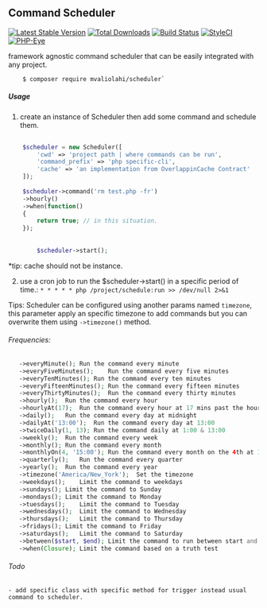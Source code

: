 ## Command Scheduler

[![Latest Stable Version](https://poser.pugx.org/mvaliolahi/scheduler/v/stable)](https://packagist.org/packages/mvaliolahi/scheduler)
[![Total Downloads](https://poser.pugx.org/mvaliolahi/scheduler/downloads)](https://packagist.org/packages/mvaliolahi/scheduler)
[![Build Status](https://travis-ci.org/mvaliolahi/scheduler.svg?branch=master)](https://travis-ci.org/mvaliolahi/scheduler)
[![StyleCI](https://github.styleci.io/repos/113749373/shield?style=flat)](https://github.styleci.io/repos/113749373)
[![PHP-Eye](https://php-eye.com/badge/mvaliolahi/scheduler/tested.svg?style=flat)](https://php-eye.com/package/mvaliolahi/scheduler)
<!-- [![PHPStan](https://img.shields.io/badge/PHPStan-enabled-brightgreen.svg?style=flat)](https://github.com/phpstan/phpstan) -->
<!-- [![codecov](https://codecov.io/gh/mvaliolahi/scheduler/branch/master/graph/badge.svg)](https://codecov.io/gh/mvaliolahi/scheduler) -->


framework agnostic command scheduler that can be easily integrated with any project. 

```shell
    $ composer require mvaliolahi/scheduler`
```
##### Usage
1. create an instance of Scheduler then add some command and schedule them.

```php
    
    $scheduler = new Scheduler([
        'cwd' => 'project path | where commands can be run',
        'command_prefix' => 'php specific-cli',
        'cache' => 'an implementation from OverlappinCache Contract'
    ]);
        
    $scheduler->command('rm test.php -fr')
    ->hourly()
    ->when(function()
    {
        return true; // in this situation.
    });
        
        
        $scheduler->start();
```        
*tip: cache should not be instance.

2. use a cron job to run the $scheduler->start() in a specific period of time.: `* * * * * php /project/schedule:run >> /dev/null 2>&1`
    
Tips: Scheduler can be configured using another params named `timezone`, this parameter apply an specific timezone to add commands but you can overwrite them using `->timezone()` method.   

###### Frequencies: 
```php
   ->everyMinute();	Run the command every minute
   ->everyFiveMinutes();	Run the command every five minutes
   ->everyTenMinutes();	Run the command every ten minutes
   ->everyFifteenMinutes();	Run the command every fifteen minutes
   ->everyThirtyMinutes();	Run the command every thirty minutes
   ->hourly();	Run the command every hour
   ->hourlyAt(17);	Run the command every hour at 17 mins past the hour
   ->daily();	Run the command every day at midnight
   ->dailyAt('13:00');	Run the command every day at 13:00
   ->twiceDaily(1, 13);	Run the command daily at 1:00 & 13:00
   ->weekly();	Run the command every week
   ->monthly();	Run the command every month
   ->monthlyOn(4, '15:00');	Run the command every month on the 4th at 15:00
   ->quarterly();	Run the command every quarter
   ->yearly();	Run the command every year
   ->timezone('America/New_York');	Set the timezone
   ->weekdays();	Limit the command to weekdays
   ->sundays();	Limit the command to Sunday
   ->mondays();	Limit the command to Monday
   ->tuesdays();	Limit the command to Tuesday
   ->wednesdays();	Limit the command to Wednesday
   ->thursdays();	Limit the command to Thursday
   ->fridays();	Limit the command to Friday
   ->saturdays();	Limit the command to Saturday
   ->between($start, $end);	Limit the command to run between start and end times
   ->when(Closure);	Limit the command based on a truth test
```
           
###### Todo

    - add specific class with specific method for trigger instead usual command to scheduler.